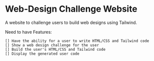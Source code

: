 # Web-Design Challenge Website

A website to challenge users to build web designs using Tailwind.

Need to have Features:

    [] Have the ability for a user to write HTML/CSS and Tailwind code
    [] Show a web design challenge for the user
    [] Build the user's HTML/CSS and Tailwind code
    [] Display the generated user code

